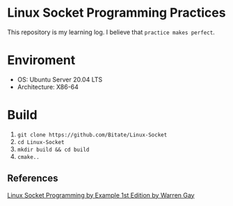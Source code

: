 # Linux Socket Programming Practices
This repository is my learning log. I believe that `practice makes perfect`.

# Enviroment
* OS: Ubuntu Server 20.04 LTS
* Architecture: X86-64

# Build
1. `git clone https://github.com/Bitate/Linux-Socket`
2. `cd Linux-Socket`
3. `mkdir build && cd build`
4. `cmake..`

## References
[Linux Socket Programming by Example 1st Edition by Warren Gay](https://www.amazon.com/Linux-Socket-Programming-Example-Warren/dp/0789722410/ref=sr_1_1?dchild=1&keywords=linux+socket+programming&qid=1592707836&s=books&sr=1-1)